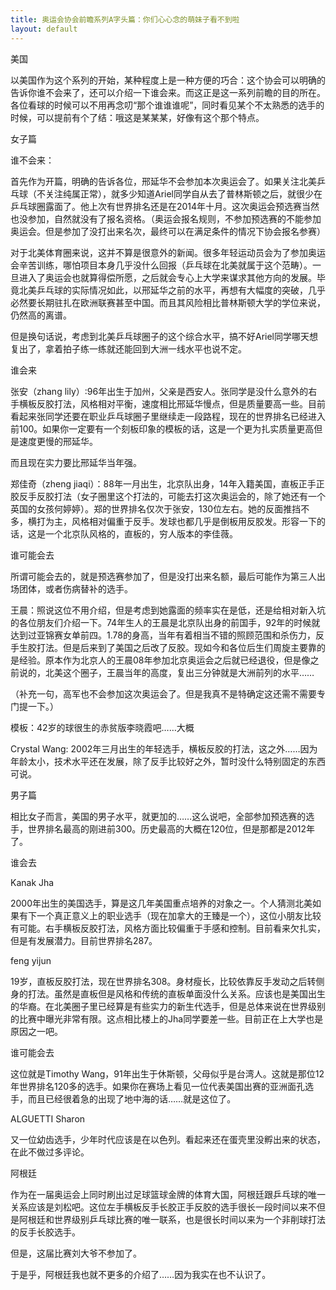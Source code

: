```yaml
---
title: 奥运会协会前瞻系列A字头篇：你们心心念的萌妹子看不到啦
layout: default
---
```


美国

以美国作为这个系列的开始，某种程度上是一种方便的巧合：这个协会可以明确的告诉你谁不会来了，还可以介绍一下谁会来。而这正是这一系列前瞻的目的所在。各位看球的时候可以不用再念叨“那个谁谁谁呢”，同时看见某个不太熟悉的选手的时候，可以提前有个了结：哦这是某某某，好像有这个那个特点。

女子篇

谁不会来：

首先作为开篇，明确的告诉各位，邢延华不会参加本次奥运会了。如果关注北美乒乓球（不关注纯属正常），就多少知道Ariel同学自从去了普林斯顿之后，就很少在乒乓球圈露面了。他上次有世界排名还是在2014年十月。这次奥运会预选赛当然也没参加，自然就没有了报名资格。（奥运会报名规则，不参加预选赛的不能参加奥运会。但是参加了没打出来名次，最终可以在满足条件的情况下协会报名参赛）

对于北美体育圈来说，这并不算是很意外的新闻。很多年轻运动员会为了参加奥运会辛苦训练，哪怕项目本身几乎没什么回报（乒乓球在北美就属于这个范畴）。一旦进入了奥运会也就算得偿所愿，之后就会专心上大学来谋求其他方向的发展。毕竟北美乒乓球的实际情况如此，以邢延华之前的水平，再想有大幅度的突破，几乎必然要长期驻扎在欧洲联赛甚至中国。而且其风险相比普林斯顿大学的学位来说，仍然高的离谱。

但是换句话说，考虑到北美乒乓球圈子的这个综合水平，搞不好Ariel同学哪天想复出了，拿着拍子练一练就还能回到大洲一线水平也说不定。

谁会来

张安（zhang lily）:96年出生于加州，父亲是西安人。张同学是没什么意外的右手横板反胶打法，风格相对平衡，速度相比邢延华慢点，但是质量要高一些。目前看起来张同学还要在职业乒乓球圈子里继续走一段路程，现在的世界排名已经进入前100。如果你一定要有一个刻板印象的模板的话，这是一个更为扎实质量更高但是速度更慢的邢延华。

而且现在实力要比邢延华当年强。

郑佳奇（zheng jiaqi）：88年一月出生，北京队出身，14年入籍美国，直板正手正胶反手反胶打法（女子圈里这个打法的，可能去打这次奥运会的，除了她还有一个英国的女孩何婷婷）。郑的世界排名仅次于张安，130位左右。她的反面推挡不多，横打为主，风格相对偏重于反手。发球也都几乎是倒板用反胶发。形容一下的话，这是一个北京队风格的，直板的，穷人版本的李佳薇。


谁可能会去

所谓可能会去的，就是预选赛参加了，但是没打出来名额，最后可能作为第三人出场团体，或者伤病替补的选手。

王晨：照说这位不用介绍，但是考虑到她露面的频率实在是低，还是给相对新入坑的各位朋友们介绍一下。74年生人的王晨是北京队出身的前国手，92年的时候就达到过亚锦赛女单前四。1.78的身高，当年有着相当不错的照顾范围和杀伤力，反手生胶打法。但是后来到了美国之后改了反胶。现如今和各位后生们周旋主要靠的是经验。原本作为北京人的王晨08年参加北京奥运会之后就已经退役，但是像之前说的，北美这个圈子，王晨当年的高度，复出三分钟就是大洲前列的水平……

（补充一句，高军也不会参加这次奥运会了。但是我真不是特确定这还需不需要专门提一下。）

模板：42岁的球很生的赤贫版李晓霞吧……大概

Crystal Wang: 2002年三月出生的年轻选手，横板反胶的打法，这之外……因为年龄太小，技术水平还在发展，除了反手比较好之外，暂时没什么特别固定的东西可说。

男子篇

相比女子而言，美国的男子水平，就更加的……这么说吧，全部参加预选赛的选手，世界排名最高的刚进前300。历史最高的大概在120位，但是那都是2012年了。

谁会去

Kanak Jha

2000年出生的美国选手，算是这几年美国重点培养的对象之一。个人猜测北美如果有下一个真正意义上的职业选手（现在加拿大的王臻是一个），这位小朋友比较有可能。右手横板反胶打法，风格方面比较偏重于手感和控制。目前看来欠扎实，但是有发展潜力。目前世界排名287。

feng yijun

19岁，直板反胶打法，现在世界排名308。身材瘦长，比较依靠反手发动之后转侧身的打法。虽然是直板但是风格和传统的直板单面没什么关系。应该也是美国出生的华裔。在北美圈子里已经算是有些实力的新生代选手，但是总体来说在世界级别的比赛中曝光非常有限。这点相比楼上的Jha同学要差一些。目前正在上大学也是原因之一吧。


谁可能会去

这位就是Timothy Wang，91年出生于休斯顿，父母似乎是台湾人。这就是那位12年世界排名120多的选手。如果你在赛场上看见一位代表美国出赛的亚洲面孔选手，而且已经很着急的出现了地中海的话……就是这位了。

ALGUETTI Sharon

又一位幼齿选手，少年时代应该是在以色列。看起来还在蛋壳里没孵出来的状态，在此不做过多评论。


阿根廷

作为在一届奥运会上同时刷出过足球篮球金牌的体育大国，阿根廷跟乒乓球的唯一关系应该是刘松吧。这位左手横板反手长胶正手反胶的选手很长一段时间以来不但是阿根廷和世界级别乒乓球比赛的唯一联系，也是很长时间以来为一个非削球打法的反手长胶选手。

但是，这届比赛刘大爷不参加了。

于是乎，阿根廷我也就不更多的介绍了……因为我实在也不认识了。


